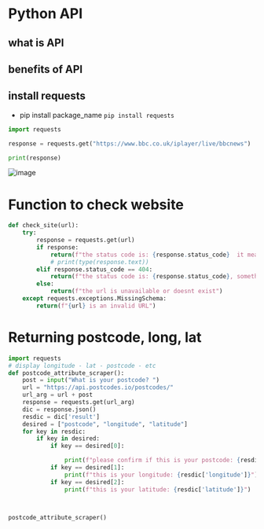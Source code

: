 # Python API

## what is API

## benefits of API

## install requests

- pip install package_name `pip install requests`

```python
import requests

response = requests.get("https://www.bbc.co.uk/iplayer/live/bbcnews")

print(response)
```

![image](https://user-images.githubusercontent.com/110176257/183609297-e4567d5d-0b59-436f-97b6-8191eabba75d.png)


# Function to check website 

```python
def check_site(url):
    try:
        response = requests.get(url)
        if response:
            return(f"the status code is: {response.status_code}  it means the website is working")
            # print(type(response.text))
        elif response.status_code == 404:
            return(f"the status code is: {response.status_code}, something went wrong")
        else:
            return(f"the url is unavailable or doesnt exist")
    except requests.exceptions.MissingSchema:
        return(f"{url} is an invalid URL")

```

# Returning postcode, long, lat

```python
import requests
# display longitude - lat - postcode - etc
def postcode_attribute_scraper():
    post = input("What is your postcode? ")
    url = "https://api.postcodes.io/postcodes/"
    url_arg = url + post
    response = requests.get(url_arg)
    dic = response.json()
    resdic = dic['result']
    desired = ["postcode", "longitude", "latitude"]
    for key in resdic:
        if key in desired:
            if key == desired[0]:

                print(f"please confirm if this is your postcode: {resdic['postcode']}")
            if key == desired[1]:
                print(f"this is your longitude: {resdic['longitude']}")
            if key == desired[2]:
                print(f"this is your latitude: {resdic['latitude']}")



postcode_attribute_scraper()

```
